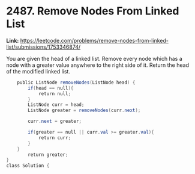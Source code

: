 # 2487. Remove Nodes From Linked List

**Link:** https://leetcode.com/problems/remove-nodes-from-linked-list/submissions/1753346874/

You are given the head of a linked list. Remove every node which has a node with a greater value anywhere to the right side of it. Return the head of the modified linked list.

```java
    public ListNode removeNodes(ListNode head) {
        if(head == null){
            return null;
        }
        ListNode curr = head;
        ListNode greater = removeNodes(curr.next);

        curr.next = greater;

        if(greater == null || curr.val >= greater.val){
            return curr;
        }
    }
        return greater;
}
class Solution {
```
